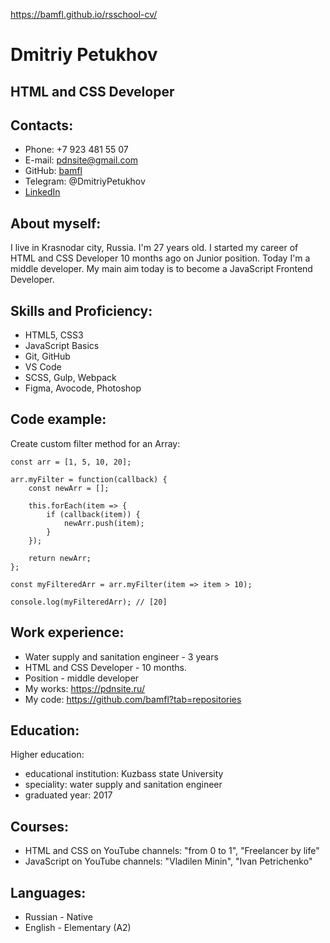 https://bamfl.github.io/rsschool-cv/
# Dmitriy Petukhov

## HTML and CSS Developer
## Contacts:
* Phone: +7 923 481 55 07
* E-mail: pdnsite@gmail.com
* GitHub: [bamfl](https://github.com/bamfl?tab=repositories)
* Telegram: @DmitriyPetukhov
* [LinkedIn](https://www.linkedin.com/in/dmitriy-petukhov/)

## About myself:
I live in Krasnodar city, Russia. I'm 27 years old.
I started my career of HTML and CSS Developer 10 months ago on Junior position. Today I'm a middle developer.
My main aim today is to become a JavaScript Frontend Developer.

## Skills and Proficiency:
* HTML5, CSS3
* JavaScript Basics
* Git, GitHub
* VS Code
* SCSS, Gulp, Webpack
* Figma, Avocode, Photoshop

## Code example:
Create custom filter method for an Array:
```
const arr = [1, 5, 10, 20];

arr.myFilter = function(callback) {
	const newArr = [];

	this.forEach(item => {
		if (callback(item)) {
			newArr.push(item);
		}
	});

	return newArr;
};

const myFilteredArr = arr.myFilter(item => item > 10);

console.log(myFilteredArr); // [20]
```

## Work experience:
* Water supply and sanitation engineer - 3 years
* HTML and CSS Developer - 10 months.
* Position - middle developer
* My works: https://pdnsite.ru/
* My code: https://github.com/bamfl?tab=repositories

## Education:
Higher education:
* educational institution: Kuzbass state University
* speciality: water supply and sanitation engineer
* graduated year: 2017

## Courses:
* HTML and CSS on YouTube channels: "from 0 to 1", "Freelancer by life"
* JavaScript on YouTube channels: "Vladilen Minin", "Ivan Petrichenko"

## Languages:
* Russian - Native
* English - Elementary (A2)